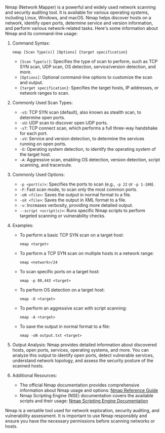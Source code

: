 Nmap (Network Mapper) is a powerful and widely used network scanning and security auditing tool. It is available for various operating systems, including Linux, Windows, and macOS. Nmap helps discover hosts on a network, identify open ports, determine service and version information, and perform various network-related tasks. Here's some information about Nmap and its command-line usage:

1. Command Syntax:
   ```
   nmap [Scan Type(s)] [Options] {target specification}
   ```

   - `[Scan Type(s)]`: Specifies the type of scan to perform, such as TCP SYN scan, UDP scan, OS detection, service/version detection, and more.
   - `[Options]`: Optional command-line options to customize the scan and output.
   - `{target specification}`: Specifies the target hosts, IP addresses, or network ranges to scan.

2. Commonly Used Scan Types:
   - `-sS`: TCP SYN scan (default), also known as stealth scan, to determine open ports.
   - `-sU`: UDP scan to discover open UDP ports.
   - `-sT`: TCP connect scan, which performs a full three-way handshake for each port.
   - `-sV`: Service and version detection, to determine the services running on open ports.
   - `-O`: Operating system detection, to identify the operating system of the target host.
   - `-A`: Aggressive scan, enabling OS detection, version detection, script scanning, and traceroute.

3. Commonly Used Options:
   - `-p <port(s)>`: Specifies the ports to scan (e.g., `-p 22` or `-p 1-100`).
   - `-F`: Fast scan mode, to scan only the most common ports.
   - `-oN <file>`: Saves the output in normal format to a file.
   - `-oX <file>`: Saves the output in XML format to a file.
   - `-v`: Increases verbosity, providing more detailed output.
   - `--script <script(s)>`: Runs specific Nmap scripts to perform targeted scanning or vulnerability checks.

4. Examples:
   - To perform a basic TCP SYN scan on a target host:
     ```
     nmap <target>
     ```

   - To perform a TCP SYN scan on multiple hosts in a network range:
     ```
     nmap <network>/24
     ```

   - To scan specific ports on a target host:
     ```
     nmap -p 80,443 <target>
     ```

   - To perform OS detection on a target host:
     ```
     nmap -O <target>
     ```

   - To perform an aggressive scan with script scanning:
     ```
     nmap -A <target>
     ```

   - To save the output in normal format to a file:
     ```
     nmap -oN output.txt <target>
     ```

5. Output Analysis:
   Nmap provides detailed information about discovered hosts, open ports, services, operating systems, and more. You can analyze this output to identify open ports, detect vulnerable services, understand network topology, and assess the security posture of the scanned hosts.

6. Additional Resources:
   - The official Nmap documentation provides comprehensive information about Nmap usage and options: [Nmap Reference Guide](https://nmap.org/book/man.html)
   - Nmap Scripting Engine (NSE) documentation covers the available scripts and their usage: [Nmap Scripting Engine Documentation](https://nmap.org/book/nse.html)

Nmap is a versatile tool used for network exploration, security auditing, and vulnerability assessment. It is important to use Nmap responsibly and ensure you have the necessary permissions before scanning networks or hosts.
